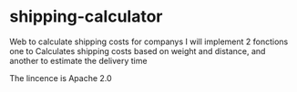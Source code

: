 # shipping-calculator
Web to calculate shipping costs for companys
I will implement 2 fonctions one to Calculates shipping costs based on weight and distance, and another to estimate the delivery time

The lincence is Apache 2.0
